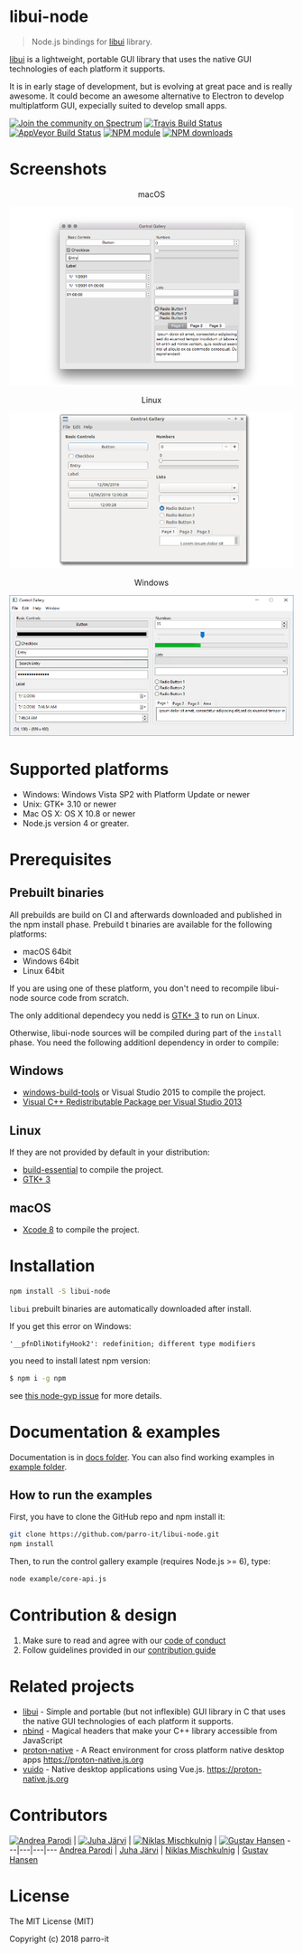 # libui-node

> Node.js bindings for [libui](https://github.com/andlabs/libui) library.

[libui](https://github.com/andlabs/libui) is a lightweight, portable GUI library that uses the native GUI technologies of each platform it supports.

It is in early stage of development, but is evolving at great pace and is really awesome. It could become an awesome alternative to Electron to develop multiplatform GUI, expecially suited to develop small apps.

[![Join the community on Spectrum](https://withspectrum.github.io/badge/badge.svg)](https://spectrum.chat/libui-node)
[![Travis Build Status](https://img.shields.io/travis/parro-it/libui-node/master.svg)](http://travis-ci.org/parro-it/libui-node)
[![AppVeyor Build Status](https://ci.appveyor.com/api/projects/status/ebcssfrpaypfwha4?svg=true)](https://ci.appveyor.com/project/parro-it/libui-node)
[![NPM module](https://img.shields.io/npm/v/libui-node.svg)](https://npmjs.org/package/libui-node)
[![NPM downloads](https://img.shields.io/npm/dt/libui-node.svg)](https://npmjs.org/package/libui-node)


# Screenshots

<p align="center">
macOS
</p>

![macOS](docs/media/Window-macOS.png)

<p align="center">
Linux
</p>

![Linux](docs/media/Window-Linux.png)

<p align="center">
Windows
</p>

![Windows](docs/media/Window-Windows.png)

# Supported platforms

* Windows: Windows Vista SP2 with Platform Update or newer
* Unix: GTK+ 3.10 or newer
* Mac OS X: OS X 10.8 or newer
* Node.js version 4 or greater.

# Prerequisites

## Prebuilt binaries

All prebuilds are build on CI and afterwards downloaded and published in the npm install phase.
Prebuild t binaries are available for the following platforms:

* macOS 64bit
* Windows 64bit
* Linux 64bit

If you are using one of these platform, you don't need to recompile
libui-node source code from scratch.

The only additional dependecy you nedd is [GTK+ 3](https://packages.ubuntu.com/source/xenial/gtk+3.0) to run on Linux.

Otherwise, libui-node sources will be compiled during part of the `install`
phase. You need the following additionl dependency in order to compile:

## Windows

- [windows-build-tools](https://www.npmjs.com/package/windows-build-tools) or Visual Studio 2015 to compile the project.
- [Visual C++ Redistributable Package per Visual Studio 2013](https://www.microsoft.com/it-it/download/details.aspx?id=40784)

## Linux

If they are not provided by default in your distribution:
- [build-essential](https://packages.ubuntu.com/xenial/build-essential) to compile the project.
- [GTK+ 3](https://packages.ubuntu.com/source/xenial/gtk+-3.0)

## macOS

- [Xcode 8](https://developer.apple.com/xcode/) to compile the project.

# Installation

```bash
npm install -S libui-node
```

`libui` prebuilt binaries are automatically downloaded after install.

If you get this error on Windows:

```
'__pfnDliNotifyHook2': redefinition; different type modifiers
```

you need to install latest npm version:

```bash
$ npm i -g npm
```

see [this node-gyp issue](https://github.com/nodejs/node-gyp/issues/972)
for more details.

# Documentation & examples

Documentation is in [docs folder](docs).
You can also find working examples in [example folder](https://github.com/parro-it/libui-node/tree/master/example).

## How to run the examples

First, you have to clone the GitHub repo and npm install it:

```bash
git clone https://github.com/parro-it/libui-node.git
npm install
```

Then, to run the control gallery example (requires Node.js >= 6), type:

```bash
node example/core-api.js
```


# Contribution & design

1) Make sure to read and agree with our [code of conduct](CODE_OF_CONDUCT.md)
2) Follow guidelines provided in our [contribution guide](CONTRIBUTING.md)

# Related projects

* [libui](https://github.com/andlabs/libui) - Simple and portable (but not inflexible) GUI library in C that uses the native GUI technologies of each platform it supports.
* [nbind](https://github.com/charto/nbind) - Magical headers that make your C++ library accessible from JavaScript
* [proton-native](https://github.com/kusti8/proton-native) - A React environment for cross platform native desktop apps https://proton-native.js.org
* [vuido](https://vuido.mimec.org/) - Native desktop applications using Vue.js.
https://proton-native.js.org

# Contributors

[![Andrea Parodi](https://avatars0.githubusercontent.com/u/11197111?s=130)](https://github.com/parro-it) |
[![Juha Järvi](https://avatars3.githubusercontent.com/u/778781?s=130)](https://github.com/jjrv) |
[![Niklas Mischkulnig](https://avatars2.githubusercontent.com/u/4586894?s=130)](https://github.com/mischnic) |
[![Gustav Hansen](https://avatars0.githubusercontent.com/u/9812956?s=130)](https://github.com/kusti8)
---|---|---|---
[Andrea Parodi](https://github.com/parro-it) | [Juha Järvi](https://github.com/jjrv) | [Niklas Mischkulnig](https://github.com/mischnic) | [Gustav Hansen](https://github.com/kusti8)

# License

The MIT License (MIT)

Copyright (c) 2018 parro-it


